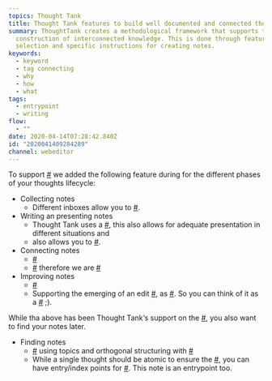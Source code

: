```yaml
---
topics: Thought Tank
title: Thought Tank features to build well documented and connected thought
summary: ThoughtTank creates a methodological framework that supports the
  construction of interconnected knowledge. This is done through feature
  selection and specific instructions for creating notes.
keywords:
  - keyword
  - tag connecting
  - why
  - how
  - what
tags:
  - entrypoint
  - writing
flow:
  - ""
date: 2020-04-14T07:28:42.840Z
id: "2020041409284289"
channel: webeditor
---
```

To support [#](/notes/2020041509534662 "Applications in which the Zettelkasten is superior to other approaches") we added the following feature during for the different phases of your thoughts lifecycle:

- Collecting notes
  - Different inboxes allow you to [#](/notes/2020041312405802 "Capture your thoughts whereever you are").
- Writing an presenting notes
  - Thought Tank uses a [#](/notes/2020041509262035 "Predefined structure for capturing a thought "), this also allows for adequate presentation in different situations and
  - also allows you to [#](/notes/2020041319033216 "Quickly get to the core of a thought").
- Connecting notes
  - [#](/notes/2020032817270190 "As connections between notes create most value, connecting should be as convenient as possible")
  - [#](/notes/2020041312255463 "Transformation of implicit into explicit relationships between notes generate knowledge") therefore we are [#](/notes/2020033010475958 "Supporting the identification of related thoughts")
- Improving notes
  - [#](/notes/2020041312361032 "More efficiency and productivity through process support")
  - Supporting the emerging of an edit [#](/notes/2020041312340192 "Flow"), as [#](/notes/2020033010573035 "Continuous curration of notes increases the quality of the Zettelkasten"). So you can think of it as a [#](/notes/2020041410531784 "Process support in place of self-discipline") ;).

While tha above has been Thought Tank‘s support on the [#](/notes/2020041409034716 "Route of information from the text read into the zettelkasten"), you also want to find your notes later.

- Finding notes
  - [#](/notes/2020033010363597 "Separation of independent logical units") using topics and orthogonal structuring with [#](/notes/2020033010525847 "Tag")
  - While a single thought should be atomic to ensure the [#](/notes/2020041312062417 "Unambiguousness of links"), you can have entry/index points for [#](/notes/2020041408555708 "Documentation of larger, coherent thoughts: the entrypoints"). This note is an entrypoint too.
